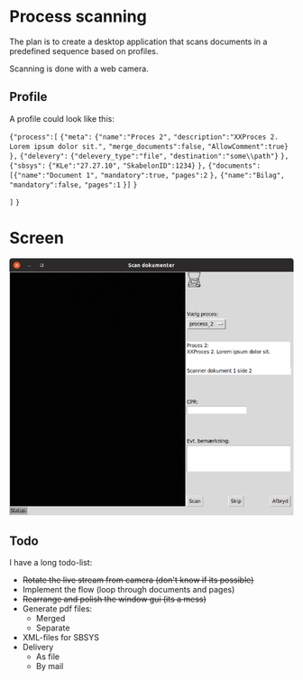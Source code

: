 # Process scanning

The plan is to create a desktop application that scans documents in a predefined sequence based on profiles.

Scanning is done with a web camera.

## Profile

A profile could look like this:

`{"process":[`
	`{"meta":`
		`{"name":"Proces 2",`
		`"description":"XXProces 2. Lorem ipsum dolor sit.",`
		`"merge_documents":false,`
		`"AllowComment":true}`
	`},`
	`{"delevery":`
		`{"delevery_type":"file",`
		`"destination":"some\\path"}`
	`},`
	`{"sbsys":`
		`{"KLe":"27.27.10",`
		`"SkabelonID":1234}`
	`},`
	`{"documents":`
		`[{"name":"Document 1",` 
		`"mandatory":true,`
		`"pages":2`
		`},`
		`{"name":"Bilag",` 
		`"mandatory":false,`
		`"pages":1`
		`}]`
	`}`

`]`
`}`

# Screen

![Window](Window.png)



## Todo

I have a long todo-list:

- ~~Rotate the live stream from camera (don't know if its possible)~~
- Implement the flow (loop through documents and pages)
- ~~Rearrange and polish the window gui (its a mess)~~
- Generate pdf files:
  - Merged
  - Separate
- XML-files for SBSYS
- Delivery
  - As file
  - By mail

